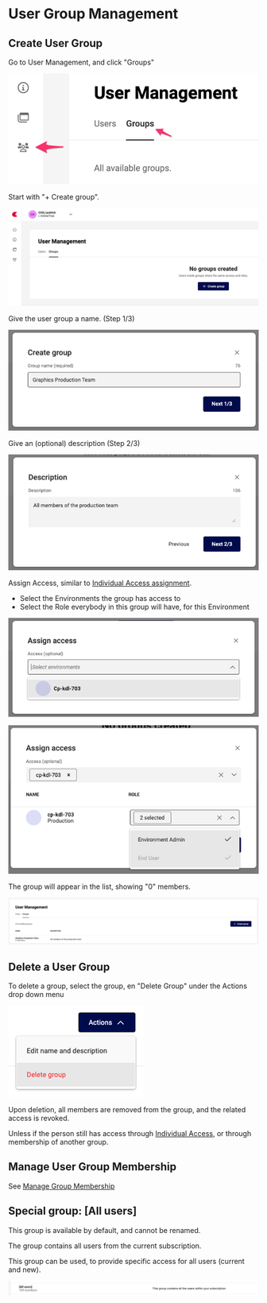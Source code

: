 # User Group Management

## Create User Group

Go to User Management, and click "Groups"

![screenshot](ug000.png)

Start with "+ Create group".

![screenshot-full](ug001.png)

Give the user group a name. (Step 1/3)

![screenshot](ug002.png)

Give an (optional) description (Step 2/3)

![screenshot](ug003.png)

Assign Access, similar to [Individual Access assignment](/CHILI-GraFx/guides/set-individual-access/).

- Select the Environments the group has access to
- Select the Role everybody in this group will have, for this Environment

![screenshot](ug004.png)

![screenshot](ug005.png)

The group will appear in the list, showing "0" members.

![screenshot-full](ug006.png)

## Delete a User Group

To delete a group, select the group, en "Delete Group" under the Actions drop down menu

![screenshot](ug008.png)

Upon deletion, all members are removed from the group, and the related access is revoked.

Unless if the person still has access through [Individual Access](/CHILI-GraFx/guides/set-individual-access/), or through membership of another group.

## Manage User Group Membership

See [Manage Group Membership](/CHILI-GraFx/guides/manage-group-membership/)

## Special group: [All users]

This group is available by default, and cannot be renamed.

The group contains all users from the current subscription.

This group can be used, to provide specific access for all users (current and new).

![ui-full](allusers.png)